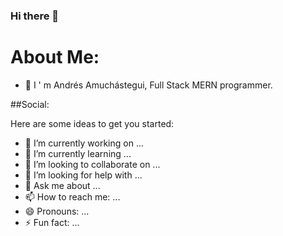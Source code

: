 ### Hi there 👋

<h1>About Me:</h1>

- 🤩 I ' m Andrés Amuchástegui, Full Stack MERN programmer.

##Social:



Here are some ideas to get you started:

- 🔭 I’m currently working on ...
- 🌱 I’m currently learning ...
- 👯 I’m looking to collaborate on ...
- 🤔 I’m looking for help with ...
- 💬 Ask me about ...
- 📫 How to reach me: ...
- 😄 Pronouns: ...
- ⚡ Fun fact: ...
